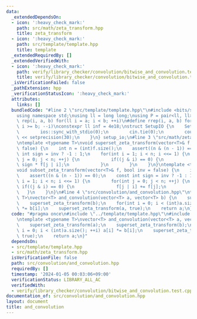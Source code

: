 ```yaml
---
data:
  _extendedDependsOn:
  - icon: ':heavy_check_mark:'
    path: src/math/zeta_transform.hpp
    title: zeta_transform
  - icon: ':heavy_check_mark:'
    path: src/template/template.hpp
    title: template
  _extendedRequiredBy: []
  _extendedVerifiedWith:
  - icon: ':heavy_check_mark:'
    path: verify/library_checker/convolution/bitwise_and_convolution.test.cpp
    title: verify/library_checker/convolution/bitwise_and_convolution.test.cpp
  _isVerificationFailed: false
  _pathExtension: hpp
  _verificationStatusIcon: ':heavy_check_mark:'
  attributes:
    links: []
  bundledCode: "#line 2 \"src/template/template.hpp\"\n#include <bits/stdc++.h>\n\
    using namespace std;\nusing ll = long long;\nusing P = pair<ll, ll>;\n#define\
    \ rep(i, a, b) for(ll i = a; i < b; ++i)\n#define rrep(i, a, b) for(ll i = a;\
    \ i >= b; --i)\nconstexpr ll inf = 4e18;\nstruct SetupIO {\n    SetupIO() {\n\
    \        ios::sync_with_stdio(0);\n        cin.tie(0);\n        cout << fixed\
    \ << setprecision(30);\n    }\n} setup_io;\n#line 3 \"src/math/zeta_transform.hpp\"\
    \ntemplate <typename T>\nvoid superset_zeta_transform(vector<T>& f, bool inv =\
    \ false) {\n    int n = (int)f.size();\n    assert((n & (n - 1)) == 0);\n    const\
    \ int sign = inv ? -1 : 1;\n    for(int i = 1; i < n; i <<= 1) {\n        for(int\
    \ j = 0; j < n; ++j) {\n            if((j & i) == 0) {\n                f[j] +=\
    \ sign * f[j | i];\n            }\n        }\n    }\n}\ntemplate <typename T>\n\
    void subset_zeta_transform(vector<T>& f, bool inv = false) {\n    int n = (int)f.size();\n\
    \    assert((n & (n - 1)) == 0);\n    const int sign = inv ? -1 : 1;\n    for(int\
    \ i = 1; i < n; i <<= 1) {\n        for(int j = 0; j < n; ++j) {\n           \
    \ if((j & i) == 0) {\n                f[j | i] += f[j];\n            }\n     \
    \   }\n    }\n}\n#line 4 \"src/convolution/and_convolution.hpp\"\ntemplate <typename\
    \ T>\nvector<T> and_convolution(vector<T> a, vector<T> b) {\n    superset_zeta_transform(a);\n\
    \    superset_zeta_transform(b);\n    for(int i = 0; i < (int)a.size(); ++i) a[i]\
    \ *= b[i];\n    superset_zeta_transform(a, true);\n    return a;\n}\n"
  code: "#pragma once\n#include \"../template/template.hpp\"\n#include \"../math/zeta_transform.hpp\"\
    \ntemplate <typename T>\nvector<T> and_convolution(vector<T> a, vector<T> b) {\n\
    \    superset_zeta_transform(a);\n    superset_zeta_transform(b);\n    for(int\
    \ i = 0; i < (int)a.size(); ++i) a[i] *= b[i];\n    superset_zeta_transform(a,\
    \ true);\n    return a;\n}"
  dependsOn:
  - src/template/template.hpp
  - src/math/zeta_transform.hpp
  isVerificationFile: false
  path: src/convolution/and_convolution.hpp
  requiredBy: []
  timestamp: '2024-01-05 00:03:06+09:00'
  verificationStatus: LIBRARY_ALL_AC
  verifiedWith:
  - verify/library_checker/convolution/bitwise_and_convolution.test.cpp
documentation_of: src/convolution/and_convolution.hpp
layout: document
title: and_convolution
---
```

